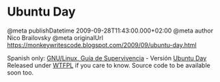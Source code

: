 # Ubuntu Day

@meta publishDatetime 2009-09-28T11:43:00.000+02:00
@meta author Nico Brailovsky
@meta originalUrl https://monkeywritescode.blogspot.com/2009/09/ubuntu-day.html

Spanish only: [GNU/Linux, Guía de Supervivencia](https://raw.githubusercontent.com/nicolasbrailo/powerpoint_monkey/master/no_source/linux_survival_guide.pdf) - Versión [Ubuntu Day](md_blog/youfoundadeadlink.md)
Released under [WTFPL](http://en.wikipedia.org/wiki/WTFPL) if you care to know. Source code to be available soon too.

